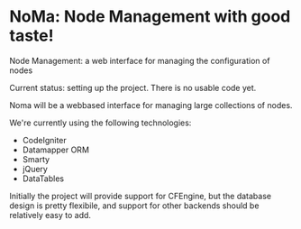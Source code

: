 NoMa: Node Management with good taste!
======================================

Node Management: a web interface for managing the configuration of nodes

Current status: setting up the project. There is no usable code yet.

Noma will be a webbased interface for managing large collections of nodes.

We're currently using the following technologies:

 * CodeIgniter
 * Datamapper ORM
 * Smarty
 * jQuery
 * DataTables

Initially the project will provide support for CFEngine, but the database
design is pretty flexibile, and support for other backends should be
relatively easy to add.
